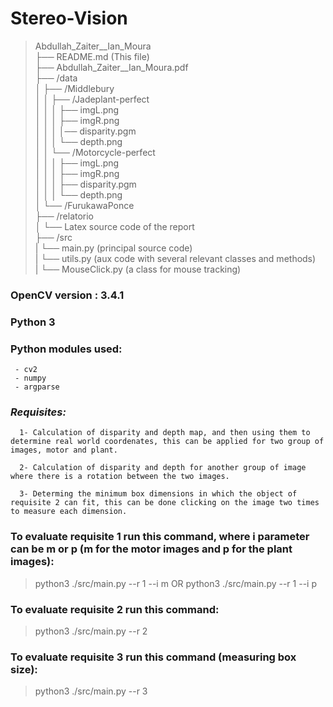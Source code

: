 # Stereo-Vision
> Abdullah_Zaiter__Ian_Moura  
      ├── README.md (This file)  
      ├── Abdullah_Zaiter__Ian_Moura.pdf  
      ├── /data  
      │   ├── /Middlebury  
      │   │   ├── /Jadeplant-perfect  
      │   │   │   ├── imgL.png   
      │   │   │   ├── imgR.png  
      │   │   │   │── disparity.pgm    
      │   │   │   └── depth.png  
      │   │   └── /Motorcycle-perfect  
      │   │   │   ├── imgL.png  
      │   │   │   ├── imgR.png  
      │   │   │   ├── disparity.pgm  
      │   │   │   └── depth.png  
      │   └── /FurukawaPonce  
      ├── /relatorio  
      │   └── Latex source code of the report      
      ├── /src   
      |   └── main.py (principal source code)    
      |   └── utils.py (aux code with several relevant classes and methods)   
      |   └── MouseClick.py (a class for mouse tracking) 

### OpenCV version : 3.4.1
### Python 3

### Python modules used:
     - cv2  
     - numpy  
     - argparse
### *Requisites:*
      1- Calculation of disparity and depth map, and then using them to determine real world coordenates, this can be applied for two group of images, motor and plant.

      2- Calculation of disparity and depth for another group of image where there is a rotation between the two images.

      3- Determing the minimum box dimensions in which the object of requisite 2 can fit, this can be done clicking on the image two times to measure each dimension.
### To evaluate requisite 1 run this command, where i parameter can be m or p (m for the motor images and p for the plant images):
>python3 ./src/main.py --r 1 --i m OR python3 ./src/main.py --r 1 --i p

### To evaluate requisite 2 run this command:
>python3 ./src/main.py --r 2

### To evaluate requisite 3 run this command (measuring box size):
>python3 ./src/main.py --r 3


